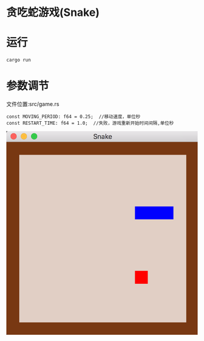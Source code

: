# 贪吃蛇游戏(Snake)
# 运行
```
cargo run
```
# 参数调节
文件位置:src/game.rs
```
const MOVING_PERIOD: f64 = 0.25;  //移动速度，单位秒
const RESTART_TIME: f64 = 1.0;  //失败，游戏重新开始时间间隔,单位秒
```
![游戏截图](/snake.png)